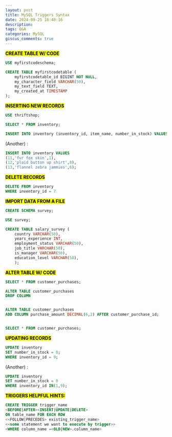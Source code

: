 ```yaml
---
layout: post
title: MySQL Triggers Syntax
date: 2024-09-25 16:40:16
description: 
tags: Q&A
categories: MySQL
giscus_comments: true
---
```



<mark>**CREATE TABLE W/ CODE**</mark>

```sql
USE myfirstcodeschema;

CREATE TABLE myfirstcodetable (
    myfirstcodetable_id BIGINT NOT NULL,
    my_character_field VARCHAR(50),
    my_text_field TEXT,
    my_created_at TIMESTAMP
);
```

<mark>**INSERTING NEW RECORDS**</mark>

```sql
USE thriftshop;

SELECT * FROM inventory;

INSERT INTO inventory (inventory_id, item_name, number_in_stock) VALUES(10,'wolf skin hat', 1);
```

(Another) :

```sql
INSERT INTO inventory VALUES
(11,'fur fox skin',1),
(12,'plaid button up shirt',8),
(13,'flannel zebra jammies',6);
```

**<mark>DELETE RECORDS</mark>**

```sql
DELETE FROM inventory
WHERE inventory_id = 7
```

<mark>**IMPORT DATA FROM A FILE**</mark>

```sql
CREATE SCHEMA survey;

USE survey;

CREATE TABLE salary_survey (
    country VARCHAR(50),
    years_experience INT,
    employment_status VARCHAR(50),
    job_title VARCHAR(50),
    is_manager VARCHAR(50),
    education_level VARCHAR(50),
    );
```

<mark>**ALTER TABLE W/ CODE**</mark>

```sql
SELECT * FROM customer_purchases;

ALTER TABLE customer_purchases
DROP COLUMN 


ALTER TABLE customer_purchases
ADD COLUMN purchase_amount DECIMAL(6,2) AFTER customer_purchase_id;


SELECT * FROM customer_purchases;
```

**<mark>UPDATING RECORDS</mark>**

```sql
UPDATE inventory
SET number_in_stock = 0;
WHERE inventory_id = 9;
```

(Another) :

```sql
UPDATE inventory
SET number_in_stock = 0
WHERE inventory_id IN(1,9);
```

**<mark>TRIGGERS HELPFUL HINTS:</mark>**

```sql
CREATE TRIGGER trigger_name
<BEFORE|AFTER><INSERT|UPDATE|DELETE>
ON table_name FOR EACH ROW
<<FOLLOW|PRECEDES> existing_trigger_name>
<<some statement we want to execute by trigger>>
<WHERE column_name =<OLD|NEW>.column_name>
```